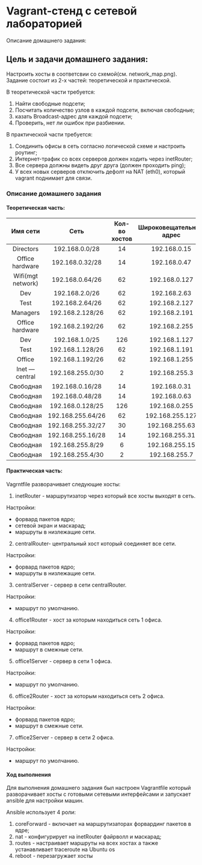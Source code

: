 # Vagrant-стенд c сетевой лабораторией

Описание домашнего задания:

## Цель и задачи домашнего задания:
Настроить хосты в соответсвии со схемой(см. network_map.png). 
Задание состоит из 2-х частей: теоретической и практической.


В теоретической части требуется: 
1) Найти свободные подсети;
2) Посчитать количество узлов в каждой подсети, включая свободные;
3) казать Broadcast-адрес для каждой подсети;
4) Проверить, нет ли ошибок при разбиении.


В практической части требуется: 
1) Соединить офисы в сеть согласно логической схеме и настроить роутинг;
2) Интернет-трафик со всех серверов должен ходить через inetRouter;
3) Все сервера должны видеть друг друга (должен проходить ping);
4) У всех новых серверов отключить дефолт на NAT (eth0), который vagrant поднимает для связи.


### Описание домашнего задания
#### Теоретическая часть:


| Имя сети          |      Сеть      | Кол-во хостов | Широковещательный адрес |
|    :---:          |     :---:      |     :---:     |     :---:               |
| Directors         | 192.168.0.0/28 | 14            | 192.168.0.15            |
|Office hardware    |192.168.0.32/28 | 14            | 192.168.0.47            |
| Wifi(mgt network) | 192.168.0.64/26| 62            |192.168.0.127            |
| Dev               | 192.168.2.0/26 | 62            | 192.168.2.63            |
|Test               | 192.168.2.64/26| 62            | 192.168.2.127           |
| Managers          |192.168.2.128/26| 62            | 192.168.2.191           |
| Office hardware   |192.168.2.192/26| 62            | 192.168.2.255           |
| Dev               | 192.168.1.0/25 |126            | 192.168.1.127           |
| Test              |192.168.1.128/26|62             | 192.168.1.191           |
| Office            |192.168.1.192/26|62             | 192.168.1.255           |
|Inet — central     |192.168.255.0/30| 2            | 192.168.255.3           |
| Свободная         | 192.168.0.16/28| 14            | 192.168.0.31            |
| Свободная         | 192.168.0.48/28| 14            | 192.168.0.63            |
| Свободная         |192.168.0.128/25| 126           | 192.168.0.255           |
| Свободная         |192.168.255.64/26| 62           | 192.168.255.127         |
| Свободная         |192.168.255.32/27| 30           | 192.168.255.63          |
| Свободная         | 192.168.255.16/28| 14          | 192.168.255.31          |
| Свободная         | 192.168.255.8/29 | 6           | 192.168.255.15          |
| Свободная         | 192.168.255.4/30 | 2           | 192.168.255.7           |


#### Практическая часть:


Vagrntfile разворачивает следующие хосты:
1) inetRouter - маршрутизатор через который все хосты выходят в сеть.


Настройки:
- форвард пакетов ядро;
- сетевой экран и маскарад;
- маршруты в низлежащие сети.
2) centralRouter- центральный хост который соединяет все сети.


Настройки:
- форвард пакетов ядро;
- маршруты в низлежащие сети.
3) centralServer - сервер в сети centralRouter.


Настройки:
- маршрут по умолчанию.
4) office1Router - хост за которым находиться сеть 1 офиса.


Настройки:
- форвард пакетов ядро;
- маршрут в смежные сети.
5) office1Server - сервер в сети 1 офиса.


Настройки:
- маршрут по умолчанию.
6) office2Router - хост за которым находиться сеть 2 офиса.


  Настройки:
- форвард пакетов ядро;
- маршрут в смежные сети.
7) office2Server - сервер в сети 2 офиса.


Настройки:
- маршрут по умолчанию.

#### Ход выполнения
Для выполнения домашнего задания был настроен Vagrantfile который разворачивает хосты с готовыми сетевыми интерфейсами и запускает ansible для настройки машин.


Ansible использует 4 роли:
1) coreForward - включает на маршрутизаторах форвардинг пакетов в ядре;
2) nat - конфигурирует на inetRouter файрволл и маскарад;
3) routes - настраивает маршруты на всех хостах а также устанавливает traceroute на Ubuntu os
4) reboot - перезагружает хосты
